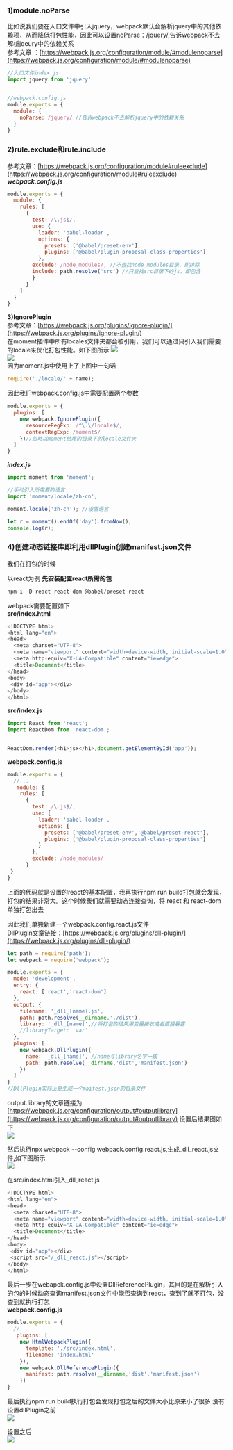 ### **1)module.noParse**  
比如说我们要在入口文件中引入jquery，webpack默认会解析jquery中的其他依赖项，从而降低打包性能，因此可以设置noParse：/jquery/,告诉webpack不去解析jqeury中的依赖关系    
参考文章 ：[https://webpack.js.org/configuration/module/#modulenoparse](https://webpack.js.org/configuration/module/#modulenoparse)

```javascript
//入口文件index.js
import jquery from 'jquery'


//webpack.config.js
module.exports = {
  module: {
    noParse: /jquery/ //告诉webpack不去解析jquery中的依赖关系
  }
}
```

### **2)rule.exclude和rule.include**  
参考文章：[https://webpack.js.org/configuration/module#ruleexclude](https://webpack.js.org/configuration/module#ruleexclude)  
***webpack.config.js***
```javascript
module.exports = {
  module: {
    rules: [
      {
        test: /\.js$/,
        use: {
          loader: 'babel-loader',
          options: {
            presets: ['@babel/preset-env'],
            plugins: ['@babel/plugin-proposal-class-properties']
          },
        exclude: /node_modules/, //不查找node_modules目录，即排除
        include: path.resolve('src') //只查找src目录下的js，即包含
        }
      }
    ]
  }
}
```  

**3)IgnorePlugin**  
参考文章：[https://webpack.js.org/plugins/ignore-plugin/](https://webpack.js.org/plugins/ignore-plugin/)    
在moment插件中所有locales文件夹都会被引用，我们可以通过只引入我们需要的locale来优化打包性能。如下图所示
<img src="./images/20-1.jpg"/>  
<img src="./images/20-2.jpg"/>   
因为moment.js中使用上了上图中一句话
```javascript
require('./locale/' + name);
```
因此我们webpack.config.js中需要配置两个参数
```javascript
module.exports = {
  plugins: [
    new webpack.IgnorePlugin({
      resourceRegExp: /^\.\/locale$/,
      contextRegExp: /moment$/
    })//忽略以moment结尾的目录下的locale文件夹
  ]
}
```

***index.js***
```javascript
import moment from 'moment';

//手动引入所需要的语言
import 'moment/locale/zh-cn';

moment.locale('zh-cn'); //设置语言

let r = moment().endOf('day').fromNow();
console.log(r);
```

### **4)创建动态链接库即利用dllPlugin创建manifest.json文件**  
我们在打包的时候



以react为例
**先安装配置react所需的包**  
```javascript
npm i -D react react-dom @babel/preset-react
```
webpack需要配置如下  
**src/index.html**
```javascript
<!DOCTYPE html>
<html lang="en">
<head>
  <meta charset="UTF-8">
  <meta name="viewport" content="width=device-width, initial-scale=1.0">
  <meta http-equiv="X-UA-Compatible" content="ie=edge">
  <title>Document</title>
</head>
<body>
 <div id="app"></div>
</body>
</html>
```
**src/index.js**
```javascript
import React from 'react';
import ReactDom from 'react-dom';


ReactDom.render(<h1>jsx</h1>,document.getElementById('app'));
```

**webpack.config.js**
```javascript
module.exports = {
  //...
   module: {
    rules: [
      {
        test: /\.js$/,
        use: {
          loader: 'babel-loader',
          options: {
            presets: ['@babel/preset-env','@babel/preset-react'],
            plugins: ['@babel/plugin-proposal-class-properties']
          }
        },
        exclude: /node_modules/
      }
 }
}
```

上面的代码就是设置的react的基本配置，我再执行npm run build打包就会发现，打包的结果非常大。这个时候我们就需要动态连接查询，将 react 和 react-dom单独打包出去

因此我们单独新建一个webpack.config.react.js文件    
DllPlugin文章链接：[https://webpack.js.org/plugins/dll-plugin/](https://webpack.js.org/plugins/dll-plugin/)  
```javascript
let path = require('path');
let webpack = require('webpack');

module.exports = {
  mode: 'development',
  entry: {
    react: ['react','react-dom']
  },
  output: {
    filename: '_dll_[name].js',
    path: path.resolve(__dirname,'./dist'),
    library: '_dll_[name]',//将打包的结果用变量接收或者直接暴露
    //libraryTarget: 'var'
  },
  plugins: [
    new webpack.DllPlugin({
      name: '_dll_[name]', //name与library名字一致
      path: path.resolve(__dirname,'dist','manifest.json')
    })
  ]
}
//DllPlugin实际上是生成一个maifest.json的目录文件
```
output.library的文章链接为[https://webpack.js.org/configuration/output#outputlibrary](https://webpack.js.org/configuration/output#outputlibrary) 设置后结果图如下    
<img src="./images/20-3.jpg"/>   

然后执行npx webpack --config webpack.config.react.js,生成_dll_react.js文件,如下图所示  
<img src="./images/20-4.jpg"/>


在src/index.html引入_dll_react.js
```javascript 
<!DOCTYPE html>
<html lang="en">
<head>
  <meta charset="UTF-8">
  <meta name="viewport" content="width=device-width, initial-scale=1.0">
  <meta http-equiv="X-UA-Compatible" content="ie=edge">
  <title>Document</title>
</head>
<body>
 <div id="app"></div>
 <script src="/_dll_react.js"></script>
</body>
</html>
```




最后一步在webapck.config.js中设置DllReferencePlugin，其目的是在解析引入的包的时候动态查询manifest.json文件中能否查询到react，查到了就不打包，没查到就执行打包     
**webpack.config.js**
```javascript
module.exports = {
  //...
   plugins: [
    new HtmlWebpackPlugin({
      template: './src/index.html',
      filename: 'index.html'
    }),
    new webpack.DllReferencePlugin({
      manifest: path.resolve(__dirname,'dist','manifest.json')
    })
}
```

最后执行npm run build执行打包会发现打包之后的文件大小比原来小了很多 
没有设置dllPlugin之前   
<img src="./images/20-6.jpg"/>  

设置之后  
<img src="./images/20-5.jpg"/>  
